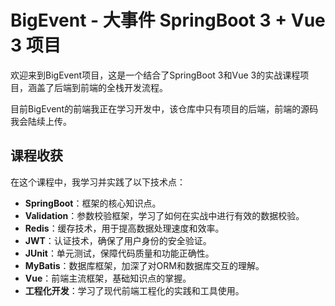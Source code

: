 # BigEvent - 大事件 SpringBoot 3 + Vue 3 项目

欢迎来到BigEvent项目，这是一个结合了SpringBoot 3和Vue 3的实战课程项目，涵盖了后端到前端的全栈开发流程。

目前BigEvent的前端我正在学习开发中，该仓库中只有项目的后端，前端的源码我会陆续上传。

## 课程收获

在这个课程中，我学习并实践了以下技术点：

- **SpringBoot**：框架的核心知识点。
- **Validation**：参数校验框架，学习了如何在实战中进行有效的数据校验。
- **Redis**：缓存技术，用于提高数据处理速度和效率。
- **JWT**：认证技术，确保了用户身份的安全验证。
- **JUnit**：单元测试，保障代码质量和功能正确性。
- **MyBatis**：数据库框架，加深了对ORM和数据库交互的理解。
- **Vue**：前端主流框架，基础知识点的掌握。
- **工程化开发**：学习了现代前端工程化的实践和工具使用。

